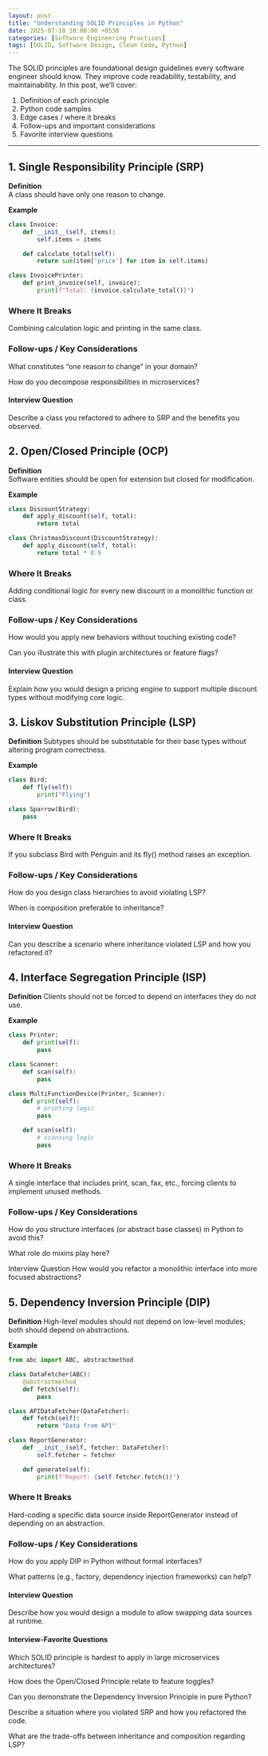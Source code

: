```yaml
---
layout: post
title: "Understanding SOLID Principles in Python"
date: 2025-07-18 10:00:00 +0530
categories: [Software Engineering Practices]
tags: [SOLID, Software Design, Clean Code, Python]
---
```


The SOLID principles are foundational design guidelines every software engineer should know. They improve code readability, testability, and maintainability. In this post, we’ll cover:

1. Definition of each principle  
2. Python code samples  
3. Edge cases / where it breaks  
4. Follow-ups and important considerations  
5. Favorite interview questions  

---

## 1. Single Responsibility Principle (SRP)

**Definition**  
A class should have only one reason to change.

**Example**  
```python
class Invoice:
    def __init__(self, items):
        self.items = items

    def calculate_total(self):
        return sum(item['price'] for item in self.items)

class InvoicePrinter:
    def print_invoice(self, invoice):
        print(f"Total: {invoice.calculate_total()}")
```

### Where It Breaks
Combining calculation logic and printing in the same class.

### Follow-ups / Key Considerations

What constitutes “one reason to change” in your domain?

How do you decompose responsibilities in microservices?

#### Interview Question
Describe a class you refactored to adhere to SRP and the benefits you observed.

## 2. Open/Closed Principle (OCP)

**Definition**  
Software entities should be open for extension but closed for modification.

**Example**  
```python
class DiscountStrategy:
    def apply_discount(self, total):
        return total

class ChristmasDiscount(DiscountStrategy):
    def apply_discount(self, total):
        return total * 0.9
```

### Where It Breaks
Adding conditional logic for every new discount in a monolithic function or class.

### Follow-ups / Key Considerations
How would you apply new behaviors without touching existing code?

Can you illustrate this with plugin architectures or feature flags?

#### Interview Question
Explain how you would design a pricing engine to support multiple discount types without modifying core logic.

## 3. Liskov Substitution Principle (LSP)
**Definition**
Subtypes should be substitutable for their base types without altering program correctness.

**Example**
```python
class Bird:
    def fly(self):
        print("Flying")

class Sparrow(Bird):
    pass
```
### Where It Breaks
If you subclass Bird with Penguin and its fly() method raises an exception.

### Follow-ups / Key Considerations
How do you design class hierarchies to avoid violating LSP?

When is composition preferable to inheritance?

#### Interview Question
Can you describe a scenario where inheritance violated LSP and how you refactored it?

## 4. Interface Segregation Principle (ISP)
**Definition**
Clients should not be forced to depend on interfaces they do not use.

**Example**
```python
class Printer:
    def print(self):
        pass

class Scanner:
    def scan(self):
        pass

class MultiFunctionDevice(Printer, Scanner):
    def print(self):
        # printing logic
        pass

    def scan(self):
        # scanning logic
        pass
```

### Where It Breaks
A single interface that includes print, scan, fax, etc., forcing clients to implement unused methods.

### Follow-ups / Key Considerations
How do you structure interfaces (or abstract base classes) in Python to avoid this?

What role do mixins play here?

Interview Question
How would you refactor a monolithic interface into more focused abstractions?

## 5. Dependency Inversion Principle (DIP)
**Definition**
High-level modules should not depend on low-level modules; both should depend on abstractions.

**Example**
```python
from abc import ABC, abstractmethod

class DataFetcher(ABC):
    @abstractmethod
    def fetch(self):
        pass

class APIDataFetcher(DataFetcher):
    def fetch(self):
        return "Data from API"

class ReportGenerator:
    def __init__(self, fetcher: DataFetcher):
        self.fetcher = fetcher

    def generate(self):
        print(f"Report: {self.fetcher.fetch()}")
```

### Where It Breaks
Hard-coding a specific data source inside ReportGenerator instead of depending on an abstraction.

### Follow-ups / Key Considerations

How do you apply DIP in Python without formal interfaces?

What patterns (e.g., factory, dependency injection frameworks) can help?

#### Interview Question
Describe how you would design a module to allow swapping data sources at runtime.

#### Interview-Favorite Questions
Which SOLID principle is hardest to apply in large microservices architectures?

How does the Open/Closed Principle relate to feature toggles?

Can you demonstrate the Dependency Inversion Principle in pure Python?

Describe a situation where you violated SRP and how you refactored the code.

What are the trade-offs between inheritance and composition regarding LSP?


